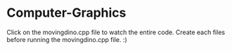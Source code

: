 # Computer-Graphics
Click on the movingdino.cpp file to watch the entire code.
Create each files before running the movingdino.cpp file.
:)
